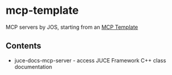 # mcp-template

MCP servers by JOS, starting from an [MCP Template](https://github.com/josmithiii/mcp-template)

## Contents

* juce-docs-mcp-server - access JUCE Framework C++ class documentation

